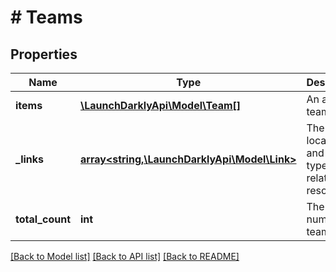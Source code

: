 # # Teams

## Properties

Name | Type | Description | Notes
------------ | ------------- | ------------- | -------------
**items** | [**\LaunchDarklyApi\Model\Team[]**](Team.md) | An array of teams |
**_links** | [**array<string,\LaunchDarklyApi\Model\Link>**](Link.md) | The location and content type of related resources | [optional]
**total_count** | **int** | The number of teams | [optional]

[[Back to Model list]](../../README.md#models) [[Back to API list]](../../README.md#endpoints) [[Back to README]](../../README.md)
